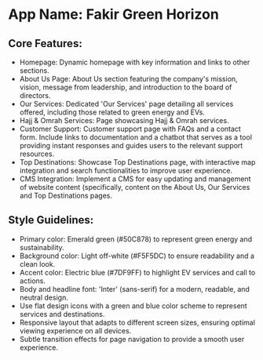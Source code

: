 # **App Name**: Fakir Green Horizon

## Core Features:

- Homepage: Dynamic homepage with key information and links to other sections.
- About Us Page: About Us section featuring the company's mission, vision, message from leadership, and introduction to the board of directors.
- Our Services: Dedicated 'Our Services' page detailing all services offered, including those related to green energy and EVs.
- Hajj & Omrah Services: Page showcasing Hajj & Omrah services.
- Customer Support: Customer support page with FAQs and a contact form. Include links to documentation and a chatbot that serves as a tool providing instant responses and guides users to the relevant support resources.
- Top Destinations: Showcase Top Destinations page, with interactive map integration and search functionalities to improve user experience.
- CMS Integration: Implement a CMS for easy updating and management of website content (specifically, content on the About Us, Our Services and Top Destinations pages.

## Style Guidelines:

- Primary color: Emerald green (#50C878) to represent green energy and sustainability.
- Background color: Light off-white (#F5F5DC) to ensure readability and a clean look.
- Accent color: Electric blue (#7DF9FF) to highlight EV services and call to actions.
- Body and headline font: 'Inter' (sans-serif) for a modern, readable, and neutral design.
- Use flat design icons with a green and blue color scheme to represent services and destinations.
- Responsive layout that adapts to different screen sizes, ensuring optimal viewing experience on all devices.
- Subtle transition effects for page navigation to provide a smooth user experience.